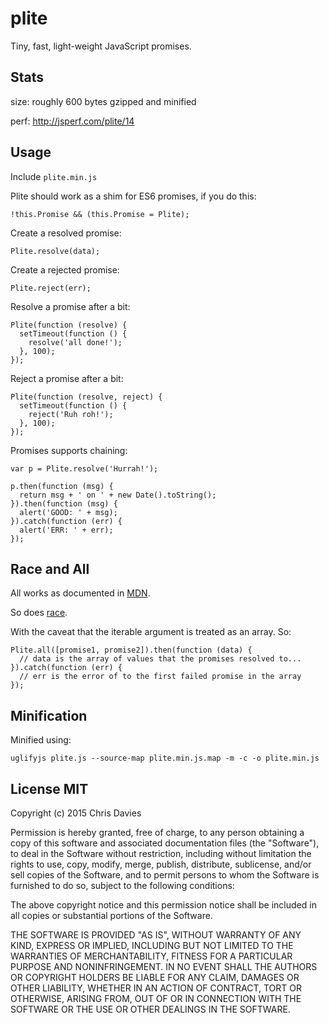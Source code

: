 # plite

Tiny, fast, light-weight JavaScript promises.

## Stats

size: roughly 600 bytes gzipped and minified

perf: http://jsperf.com/plite/14

## Usage

Include `plite.min.js`

Plite should work as a shim for ES6 promises, if you do this:

    !this.Promise && (this.Promise = Plite);

Create a resolved promise:

    Plite.resolve(data);

Create a rejected promise:

    Plite.reject(err);

Resolve a promise after a bit:

    Plite(function (resolve) {
      setTimeout(function () {
        resolve('all done!');
      }, 100);
    });

Reject a promise after a bit:

    Plite(function (resolve, reject) {
      setTimeout(function () {
        reject('Ruh roh!');
      }, 100);
    });

Promises supports chaining:

    var p = Plite.resolve('Hurrah!');

    p.then(function (msg) {
      return msg + ' on ' + new Date().toString();
    }).then(function (msg) {
      alert('GOOD: ' + msg);
    }).catch(function (err) {
      alert('ERR: ' + err);
    });

## Race and All

All works as documented in [MDN](https://developer.mozilla.org/en-US/docs/Web/JavaScript/Reference/Global_Objects/Promise/all).

So does [race](https://developer.mozilla.org/en-US/docs/Web/JavaScript/Reference/Global_Objects/Promise/race).

With the caveat that the iterable argument is treated as an array. So:

    Plite.all([promise1, promise2]).then(function (data) {
      // data is the array of values that the promises resolved to...
    }).catch(function (err) {
      // err is the error of to the first failed promise in the array
    });


## Minification

Minified using:

    uglifyjs plite.js --source-map plite.min.js.map -m -c -o plite.min.js

## License MIT

Copyright (c) 2015 Chris Davies

Permission is hereby granted, free of charge, to any person
obtaining a copy of this software and associated documentation
files (the "Software"), to deal in the Software without
restriction, including without limitation the rights to use,
copy, modify, merge, publish, distribute, sublicense, and/or sell
copies of the Software, and to permit persons to whom the
Software is furnished to do so, subject to the following
conditions:

The above copyright notice and this permission notice shall be
included in all copies or substantial portions of the Software.

THE SOFTWARE IS PROVIDED "AS IS", WITHOUT WARRANTY OF ANY KIND,
EXPRESS OR IMPLIED, INCLUDING BUT NOT LIMITED TO THE WARRANTIES
OF MERCHANTABILITY, FITNESS FOR A PARTICULAR PURPOSE AND
NONINFRINGEMENT. IN NO EVENT SHALL THE AUTHORS OR COPYRIGHT
HOLDERS BE LIABLE FOR ANY CLAIM, DAMAGES OR OTHER LIABILITY,
WHETHER IN AN ACTION OF CONTRACT, TORT OR OTHERWISE, ARISING
FROM, OUT OF OR IN CONNECTION WITH THE SOFTWARE OR THE USE OR
OTHER DEALINGS IN THE SOFTWARE.
